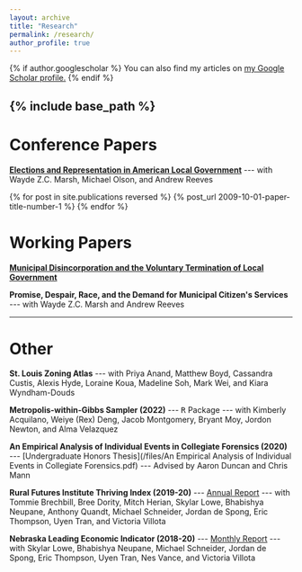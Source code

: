 ```yaml
---
layout: archive
title: "Research"
permalink: /research/
author_profile: true
---
```


{% if author.googlescholar %}
  You can also find my articles on <u><a href="{{author.googlescholar}}">my Google Scholar profile</a>.</u>
{% endif %}

{% include base_path %}
-----

Conference Papers
=====
[**Elections and Representation in American Local Government**](/files/papers/20230926-elections_and_representation_in_american_local_government.pdf) --- with Wayde Z.C. Marsh, Michael Olson, and Andrew Reeves

<!---[**test**](/_publications/2009-10-01-paper-title-number-1.md)-->


{% for post in site.publications reversed %}
	{% post_url 2009-10-01-paper-title-number-1 %}
{% endfor %}

Working Papers
=====
[**Municipal Disincorporation and the Voluntary Termination of Local Government**](/files/papers/20230117-municipal_disincorporation_and_the_voluntary_termination_of_local_government.pdf)

**Promise, Despair, Race, and the Demand for Municipal Citizen's Services** --- with Wayde Z.C. Marsh and Andrew Reeves

-----

Other
=====
**St. Louis Zoning Atlas** --- with Priya Anand, Matthew Boyd, Cassandra Custis, Alexis Hyde, Loraine Koua, Madeline Soh, Mark Wei, and Kiara Wyndham-Douds

**Metropolis-within-Gibbs Sampler (2022)** --- <tt>R</tt> Package --- with Kimberly Acquilano, Weiye (Rex) Deng, Jacob Montgomery, Bryant Moy, Jordon Newton, and Alma Velazquez

**An Empirical Analysis of Individual Events in Collegiate Forensics (2020)** --- [Undergraduate Honors Thesis](/files/An Empirical Analysis of Individual Events in Collegiate Forensics.pdf) --- Advised by Aaron Duncan and Chris Mann

**Rural Futures Institute Thriving Index (2019-20)** --- [Annual Report](https://ruralprosperityne.unl.edu/thriving-index) --- with Tommie Brechbill, Bree Dority, Mitch Herian, Skylar Lowe, Bhabishya Neupane, Anthony Quandt, Michael Schneider, Jordan de Spong, Eric Thompson, Uyen Tran, and Victoria Villota

**Nebraska Leading Economic Indicator (2018-20)** --- [Monthly Report](https://business.unl.edu/research/bureau-of-business-research/leading-economic-indicator-reports/) --- with Skylar Lowe, Bhabishya Neupane, Michael Schneider, Jordan de Spong, Eric Thompson, Uyen Tran, Nes Vance, and Victoria Villota
